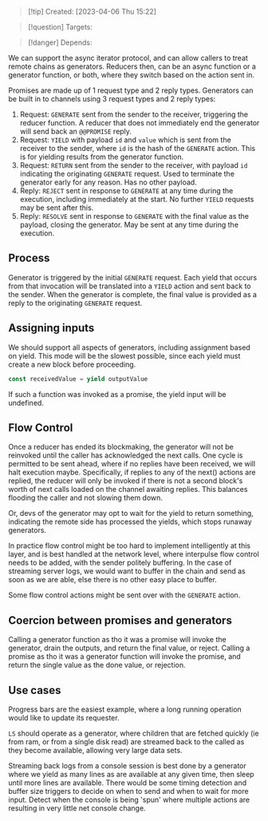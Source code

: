 
>[!tip] Created: [2023-04-06 Thu 15:22]

>[!question] Targets: 

>[!danger] Depends: 

We can support the async iterator protocol, and can allow callers to treat remote chains as generators.  Reducers then, can be an async function or a generator function, or both, where they switch based on the action sent in.

Promises are made up of 1 request type and 2 reply types.  Generators can be built in to channels using 3 request types and 2 reply types:
1. Request: `GENERATE` sent from the sender to the receiver, triggering the reducer function.  A reducer that does not immediately end the generator will send back an `@@PROMISE` reply.
2. Request: `YIELD` with payload `id` and `value` which is sent from the receiver to the sender, where `id` is the hash of the `GENERATE` action.  This is for yielding results from the generator function.
3. Request: `RETURN` sent from the sender to the receiver, with payload `id` indicating the originating `GENERATE` request.  Used to terminate the generator early for any reason.  Has no other payload.
4. Reply: `REJECT` sent in response to `GENERATE` at any time during the execution, including immediately at the start.  No further `YIELD` requests may be sent after this.
5. Reply: `RESOLVE` sent in response to `GENERATE` with the final value as the payload, closing the generator.  May be sent at any time during the execution.

## Process
Generator is triggered by the initial `GENERATE` request.  Each yield that occurs from that invocation will be translated into a `YIELD` action and sent back to the sender.
When the generator is complete, the final value is provided as a reply to the originating `GENERATE` request.  

## Assigning inputs
We should support all aspects of generators, including assignment based on yield.
This mode will be the slowest possible, since each yield must create a new block before proceeding.

```js
const receivedValue = yield outputValue
```

If such a function was invoked as a promise, the yield input will be undefined.

## Flow Control
Once a reducer has ended its blockmaking, the generator will not be reinvoked until the caller has acknowledged the next calls.
One cycle is permitted to be sent ahead, where if no replies have been received, we will halt execution maybe.  Specifically, if replies to any of the next() actions are replied, the reducer will only be invoked if there is not a second block's worth of next calls loaded on the channel awaiting replies.  This balances flooding the caller and not slowing them down.

Or, devs of the generator may opt to wait for the yield to return something, indicating the remote side has processed the yields, which stops runaway generators.

In practice flow control might be too hard to implement intelligently at this layer, and is best handled at the network level, where interpulse flow control needs to be added, with the sender politely buffering.  In the case of streaming server logs, we would want to buffer in the chain and send as soon as we are able, else there is no other easy place to buffer.

Some flow control actions might be sent over with the `GENERATE` action.

## Coercion between promises and generators
Calling a generator function as tho it was a promise will invoke the generator, drain the outputs, and return the final value, or reject.
Calling a promise as tho it was a generator function will invoke the promise, and return the single value as the done value, or rejection.

## Use cases
Progress bars are the easiest example, where a long running operation would like to update its requester.

`LS` should operate as a generator, where children that are fetched quickly (ie from ram, or from a single disk read) are streamed back to the called as they become available, allowing very large data sets.

Streaming back logs from a console session is best done by a generator where we yield as many lines as are available at any given time, then sleep until more lines are available.  There would be some timing detection and buffer size triggers to decide on when to send and when to wait for more input.
Detect when the console is being 'spun' where multiple actions are resulting in very little net console change.